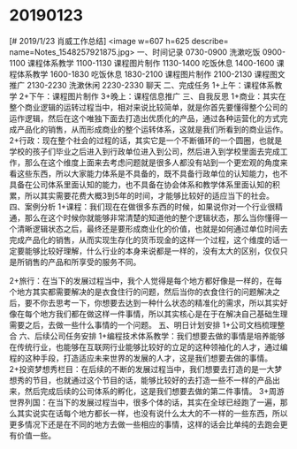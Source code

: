 # 20190123

[# 2019/1/23 肖威工作总结]
<image w=607 h=625 describe= name=Notes_1548257921875.jpg>
一、时间记录
0730-0900 洗漱吃饭
0900-1100 课程体系教学
1100-1130 课程图片制作
1130-1400 吃饭休息
1400-1600 课程体系教学
1600-1830 吃饭休息
1830-2100 课程图片制作
2100-2130 课程图文推广
2130-2230 洗漱休闲
2230-2330 聊天
二、完成任务
1+上午：课程体系教学
2+下午：课程图片制作
3+晚上：课程信息推广
三、自我反思
1+商业：其实在整个商业逻辑的运转过程当中，相对来说比较简单，就是你首先要懂得整个公司的运作逻辑，然后在这个唯独下面去打造出优质化的产品，通过各种运营化的方式完成产品化的销售，从而形成商业的整个运转体系，这就是我们所看到的商业运作。
2+行政：现在整个社会的过程的话，其实它是一个不断循环的一个圆圈，也就是学校的孩子们毕业之后进入到行政单位进入到公司，然后进入到学校里面去完成工作，那么在这个维度上面来去考虑问题就是很多人都没有站到一个更宏观的角度来看这些东西，所以大家能力体系是不具备的，既不具备行政单位的认知能力，也不具备在公司体系里面认知的能力，也不具备在协会体系和教学体系里面认知的积累，所以其实需要花费大概3到5年的时间，才能够比较好的适应当下的社会。
四、案例分析
1+课程：我们现在在做很多东西的时候，如果说你对一个行业很精通，那么在这个时候你就能够非常清楚的知道他的整个逻辑状态，那么当你懂得一个清晰逻辑状态之后，最终还是要形成商业化的价值，也就是如何通过单位时间去完成产品化的销售，从而实现生存化的货币现金的这样一个过程，这个维度的话一定要能够比较好理解，什么行业的本身来说都是一样的，没有太大的区别，仅仅只是所销售的产品和所享受的服务不同。

2+旅行：在当下的发展过程当中，我个人觉得是每个地方都好像是一样的，在每个地方其实都需要解决的是衣食住行的问题，然后当你的衣食住行的问题解决之后，要不你去思考一下，你想要去达到一种什么状态的精准化的需求，所以其实好像在每个地方我们都在做这样一件事情，所以其实核心是在于在解决自己基础生理需要之后，去做一些什么事情的一个问题。
五、明日计划安排
1+公司文档梳理整合
六、后续公司任务安排
1+编程技术体系教学：我们想要去做的事情是培养能够在传统行业，也能够在互联网行业能够比较好的立足的这种领袖化的人才，通过编程的这种手段，打造适应未来世界的发展的人才，这是我们想要去做的事情。
2+投资梦想秀栏目：在后续的不断的发展过程当中，我们想要去打造的是一大梦想秀的节目，也就通过这个节目的话，能够比较好的去打造一些不一样的产品出来，然后完成后续的公司体系的孵化，这是我们想要去做的第二件事情。
3+周游世界列国：在当下的发展过程当中，很多个体的话，其实在全球已经跑了一遍，那么其实说实在话每个地方都长一样，也没有说什么太大的不一样的一些东西，所以更多情况下还是在不同的地方去做一些相应的事情，这样的话会比单纯的去跑会更有价值一些。
